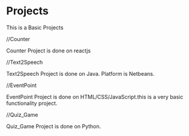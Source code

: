 # Projects

This is a Basic Projects

//Counter 

Counter Project is done on reactjs

//Text2Speech 

Text2Speech Project is done on Java. Platform is Netbeans.

//EventPoint

EventPoint Project is done on HTML/CSS/JavaScript.this is a very basic functionality project.

//Quiz_Game

Quiz_Game Project is done on Python.


